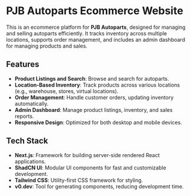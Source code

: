 # PJB Autoparts Ecommerce Website

This is an ecommerce platform for **PJB Autoparts**, designed for managing and selling autoparts efficiently. It tracks inventory across multiple locations, supports order management, and includes an admin dashboard for managing products and sales.

## Features

- **Product Listings and Search**: Browse and search for autoparts.
- **Location-Based Inventory**: Track products across various locations (e.g., warehouse, stores, virtual locations).
- **Order Management**: Handle customer orders, updating inventory automatically.
- **Admin Dashboard**: Manage product listings, inventory, and sales reports.
- **Responsive Design**: Optimized for both desktop and mobile devices.

## Tech Stack

- **Next.js**: Framework for building server-side rendered React applications.
- **ShadCN UI**: Modular UI components for fast and customizable development.
- **Tailwind CSS**: Utility-first CSS framework for styling.
- **v0.dev**: Tool for generating components, reducing development time.
